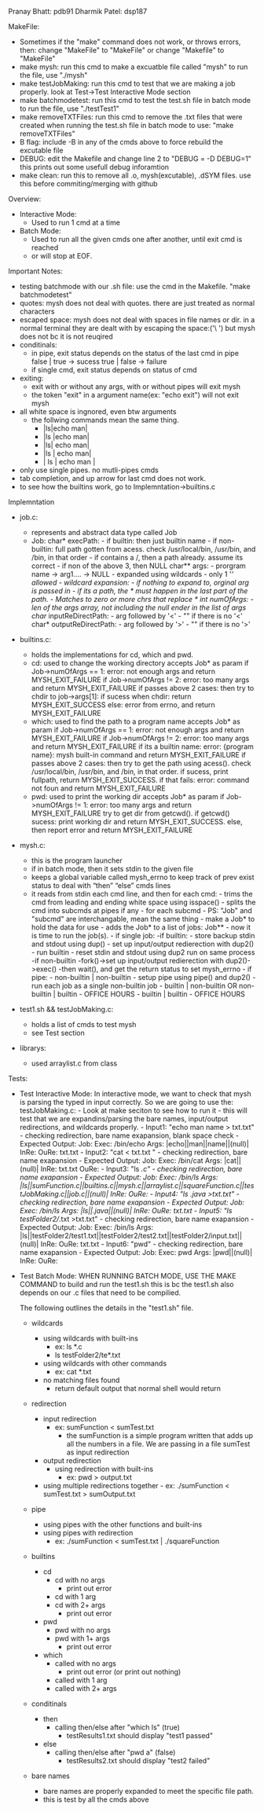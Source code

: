 Pranay Bhatt: pdb91
Dharmik Patel: dsp187

MakeFile:
- Sometimes if the "make" command does not work, or throws errors, then:
    change "MakeFile" to "MakeFile" or change "Makefile" to "MakeFile"
- make mysh:
    run this cmd to make a excuatble file called "mysh"
    to run the file, use "./mysh"
- make testJobMaking:
    run this cmd to test that we are making a job properly.
    look at Test->Test Interactive Mode section
- make batchmodetest:
    run this cmd to test the test.sh file in batch mode
    to run the file, use "./testTest1"
- make removeTXTFiles:
    run this cmd to remove the .txt files that were created when running the test.sh file in batch mode
    to use: "make removeTXTFiles"
- B flag: include -B in any of the cmds above to force rebuild the excutable file
- DEBUG:
    edit the Makefile and change line 2 to "DEBUG = -D DEBUG=1"
    this prints out some usefull debug inforamtion
- make clean:
    run this to remove all .o, mysh(excutable), .dSYM files.
    use this before commiting/merging with github


Overview:
- Interactive Mode:
    - Used to run 1 cmd at a time
- Batch Mode:
    - Used to run all the given cmds one after another, until exit cmd is reached
    - or will stop at EOF.

Important Notes:
- testing batchmode with our .sh file:
    use the cmd in the Makefile. "make batchmodetest"
- quotes:
    mysh does not deal with quotes. there are just treated as normal characters
- escaped space: 
    mysh does not deal with spaces in file names or dir. 
    in a normal terminal they are dealt with by escaping the space:('\ ')
    but mysh does not bc it is not reuqired
- conditinals:
    - in pipe, exit status depends on the status of the last cmd in pipe
        false | true -> sucess
        true | false -> failure
    - if single cmd, exit status depends on status of cmd
- exiting:
    - exit with or without any args, with or without pipes
        will exit mysh
    - the token "exit" in a argument name(ex: "echo exit")
        will not exit mysh
- all white space is ingnored, even btw arguments
    - the follwing commands mean the same thing.
        - |ls|echo man|
        - |ls   |echo         man|
        - |ls|   echo man|
        - |ls        |      echo man|
        - |         ls        |      echo man        |
- only use single pipes. no mutli-pipes cmds
- tab completion, and up arrow for last cmd does not work.
- to see how the builtins work, go to Implemntation->builtins.c


Implemntation
- job.c:
    - represents and abstract data type called Job
    - Job:
        char* execPath:
            - if builtin: then just builtin name
            - if non-builtin: full path gotten from acess. check /usr/local/bin, /usr/bin, and /bin, in that order
            - if contains a /, then a path already. assume its correct
            - if non of the above 3, then NULL
        char** args:
            - prorgram name -> arg1.... -> NULL
            - expanded using wildcards
                - only 1 '*' allowed
                - wildcard expansion:
                    - if nothing to expand to, orginal arg is passed in
                    - if its a path, the * must happen in the last part of the path.
                    - Matches to zero or more chrs that replace *
        int numOfArgs:
            - len of the args array, not including the null ender in the list of args
        char* inputReDirectPath:
            - arg followed by '<'
            - "" if there is no '<'
        char* outputReDirectPath:
            - arg followed by '>'
            - "" if there is no '>'
- builtins.c:
    - holds the implementations for cd, which and pwd.
    - cd:
        used to change the working directory
        accepts Job* as param
        if Job->numOfArgs == 1: error: not enough args and return MYSH_EXIT_FAILURE
        if Job->numOfArgs != 2: error: too many args and return MYSH_EXIT_FAILURE
        if passes above 2 cases:
            then try to chdir to job->args[1]:
                if sucess when chdir: return MYSH_EXIT_SUCCESS 
                else: error from errno, and return MYSH_EXIT_FAILURE 
    - which:
        used to find the path to a program name
        accepts Job* as param
        if Job->numOfArgs == 1: error: not enough args and return MYSH_EXIT_FAILURE
        if Job->numOfArgs != 2: error: too many args and return MYSH_EXIT_FAILURE
        if its a builtin name: error: {program name}: mysh built-in command and return MYSH_EXIT_FAILURE
        if passes above 2 cases:
            then try to get the path using acess(). check /usr/local/bin, /usr/bin, and /bin, in that order.
                if sucess, print fullpath, return MYSH_EXIT_SUCCESS.
            if that fails: error: command not foun and return MYSH_EXIT_FAILURE
    - pwd:
        used to print the working dir
        accepts Job* as param
        if Job->numOfArgs != 1: error: too many args and return MYSH_EXIT_FAILURE
        try to get dir from getcwd(). 
            if getcwd() sucess: print working dir and return MYSH_EXIT_SUCCESS.
            else, then report error and return MYSH_EXIT_FAILURE

- mysh.c:
    - this is the program launcher
    - if in batch mode, then it sets stdin to the given file
    - keeps a global variable called mysh_errno to keep track of prev exist status to  deal with “then” “else” cmds lines
    - it reads from stdin each cmd line, and then for each cmd:
            - trims the cmd from leading and ending white space using isspace()
            - splits the cmd into subcmds at pipes if any
            - for each subcmd
                - PS: "Job" and "subcmd" are interchangable, mean the same thing
                - make a Job* to hold the data for use
                - adds the Job* to a list of jobs: Job**
            - now it is time to run the job(s).
                - if single job:
                    -if builtin:
                        - store backup stdin and stdout using dup()
                        - set up input/output redierection with dup2()
                        - run builtin
                        - reset stdin and stdout using dup2
                        run on same process
                    -if non-builtin
                        -fork()->set up input/output redierection with dup2()->exec()
                        -then wait(), and get the return status to set mysh_errno
                - if pipe:
                    - non-builtin | non-builtin
                        - setup pipe using pipe() and dup2()
                        - run each job as a single non-builtin job
                    - builtin | non-builtin OR non-builtin | builtin
                        - OFFICE HOURS
                    - builtin | builtin
                        - OFFICE HOURS
- test1.sh && testJobMaking.c:
    - holds a list of cmds to test mysh
    - see Test section
- librarys:
    - used arraylist.c from class 

Tests:
- Test Interactive Mode:
    In interactive mode, we want to check that mysh is parsing the typed
    in input correctly. So we are going to use the:
    testJobMaking.c:
        - Look at make seciton to see how to run it
        - this will test that we are expandins/parsing the bare names, input/output
        redirections, and wildcards properly. 
        - Input1: "echo man name >    txt.txt"
            - checking redirection, bare name exapansion, blank space check
            - Expected Output:
                Job: 
                    Exec: /bin/echo
                    Args: |echo||man||name||(null)|
                    InRe: 
                    OuRe: txt.txt
        - Input2: "cat <  txt.txt     "
            - checking redirection, bare name exapansion
            - Expected Output:
                Job: 
                    Exec: /bin/cat
                    Args: |cat||(null)|
                    InRe: txt.txt
                    OuRe: 
        - Input3: "ls *.c"
            - checking redirection, bare name exapansion
            - Expected Output:
                Job: 
                    Exec: /bin/ls
                    Args: |ls||sumFunction.c||builtins.c||mysh.c||arraylist.c||squareFunction.c||testJobMaking.c||job.c||(null)|
                    InRe: 
                    OuRe: 
        - Input4: "ls *.java >txt.txt"
            - checking redirection, bare name exapansion
            - Expected Output:
                 Job: 
                    Exec: /bin/ls
                    Args: |ls||*.java||(null)|
                    InRe: 
                    OuRe: txt.txt
        - Input5: "ls testFolder2/*.txt >txt.txt"
            - checking redirection, bare name exapansion
            - Expected Output:
                Job: 
                    Exec: /bin/ls
                    Args: |ls||testFolder2/test1.txt||testFolder2/test2.txt||testFolder2/input.txt||(null)|
                    InRe: 
                    OuRe: txt.txt
        - Input6: "pwd"
            - checking redirection, bare name exapansion
            - Expected Output:
                Job: 
                    Exec: pwd
                    Args: |pwd||(null)|
                    InRe: 
                    OuRe: 

- Test Batch Mode: 
    WHEN RUNNING BATCH MODE, USE THE MAKE COMMAND to build and run the test1.sh
        this is bc the test1.sh also depends on our .c files that need to be compilied.

    The following outlines the details in the "test1.sh" file.
    - wildcards
        - using wildcards with built-ins
            - ex: ls *.c
            - ls testFolder2/te*.txt
        - using wildcards with other commands
            - ex: cat *.txt
        - no matching files found
            - return default output that normal shell would return
    - redirection
        - input redirection
            - ex: sumFunction < sumTest.txt
                - the sumFunction is a simple program written that adds up all the numbers in a file. We are passing in a file sumTest as input redirection
        - output redirection
            - using redirection with built-ins
                - ex: pwd > output.txt
        - using multiple redirections together
                - ex: ./sumFunction < sumTest.txt > sumOutput.txt
        
    - pipe
        - using pipes with the other functions and built-ins
        - using pipes with redirection
            - ex: ./sumFunction < sumTest.txt | ./squareFunction
    - builtins
        - cd
            - cd with no args
                - print out error
            - cd with 1 arg
            - cd with 2+ args
                - print out error
        - pwd
            - pwd with no args
            - pwd with 1+ args
                - print out error
        - which
            - called with no args
                - print out error (or print out nothing)
            - called with 1 arg 
            - called with 2+ args
    - conditinals
        - then
            - calling then/else after "which ls" (true)
                - testResults1.txt should display "test1 passed"
        - else
            - calling then/else after "pwd a" (false)
                - testResults2.txt should display "test2 failed"

    - bare names
        - bare names are properly expanded to meet the specific file path.
        - this is test by all the cmds above
